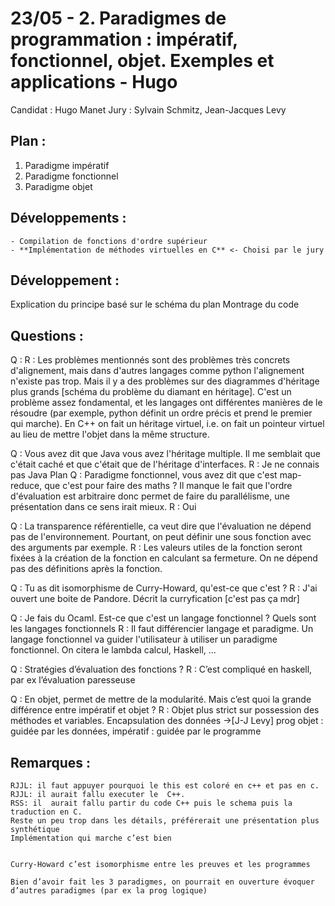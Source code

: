 # 23/05 - 2. Paradigmes de programmation : impératif, fonctionnel, objet. Exemples et applications - Hugo
Candidat : Hugo Manet
Jury : Sylvain Schmitz, Jean-Jacques Levy

## Plan : 
1. Paradigme impératif
2. Paradigme fonctionnel
3. Paradigme objet

## Développements :
    - Compilation de fonctions d'ordre supérieur
    - **Implémentation de méthodes virtuelles en C** <- Choisi par le jury
    
## Développement : 
Explication du principe basé sur le schéma du plan
Montrage du code

## Questions :
Q  : 
R  : Les problèmes mentionnés sont des problèmes très concrets d'alignement, mais dans d'autres langages comme python l'alignement n'existe pas trop. Mais il y a des problèmes sur des diagrammes d'héritage plus grands [schéma du problème du diamant en héritage].
C'est un problème assez fondamental, et les langages ont différentes manières de le résoudre (par exemple, python définit un ordre précis et prend le premier qui marche). En C++ on fait un héritage virtuel, i.e. on fait un pointeur virtuel au lieu de mettre l'objet dans la même structure.

Q : Vous avez dit que Java vous avez l'héritage multiple. Il me semblait que c'était caché et que c'était que de l'héritage d'interfaces.
R : Je ne connais pas Java
Plan
Q : Paradigme fonctionnel, vous avez dit que c'est map-reduce, que c'est pour faire des maths ? Il manque le fait que l'ordre d'évaluation est arbitraire donc permet de faire du parallélisme, une présentation dans ce sens irait mieux.
R : Oui

Q : La transparence référentielle, ca veut dire que l'évaluation ne dépend pas de l'environnement. Pourtant, on peut définir une sous fonction avec des arguments par exemple.
R : Les valeurs utiles de la fonction seront fixées à la création de la fonction en calculant sa fermeture. On ne dépend pas des définitions après la fonction.

Q : Tu as dit isomorphisme de Curry-Howard, qu'est-ce que c'est ?
R : J'ai ouvert une boite de Pandore. Décrit la curryfication [c'est pas ça mdr]

Q : Je fais du Ocaml. Est-ce que c'est un langage fonctionnel ? Quels sont les langages fonctionnels
R : Il faut différencier langage et paradigme. Un langage fonctionnel va guider l'utilisateur à utiliser un paradigme fonctionnel. On citera le lambda calcul, Haskell, ...

Q : Stratégies d’évaluation des fonctions ? 
R : C’est compliqué en haskell, par ex l’évaluation paresseuse

Q : En objet, permet de mettre de la modularité. Mais c’est quoi la grande différence entre impératif et objet ? 
R : Objet plus strict sur possession des méthodes et variables. Encapsulation des données
->[J-J Levy] prog objet : guidée par les données, impératif : guidée par le programme

## Remarques : 
    RJJL: il faut appuyer pourquoi le this est coloré en c++ et pas en c.
    RJJL: il aurait fallu executer le  C++.
    RSS: il  aurait fallu partir du code C++ puis le schema puis la traduction en C.
    Reste un peu trop dans les détails, préférerait une présentation plus synthétique 
    Implémentation qui marche c’est bien
    

    Curry-Howard c’est isomorphisme entre les preuves et les programmes

    Bien d’avoir fait les 3 paradigmes, on pourrait en ouverture évoquer d’autres paradigmes (par ex la prog logique)
